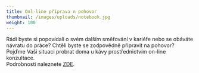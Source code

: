 ```yaml
---
title: Onl-line příprava n pohovor
thumbnail: /images/uploads/notebook.jpg
weight: 100
---
```

Rádi byste si popovídali o svém dalším směřování v kariéře nebo se obáváte návratu do práce? Chtěli byste se zodpovědně připravit na pohovor?\
Pojďme Vaši situaci probrat doma u kávy prostřednictvím on-line konzultace.\
Podrobnosti naleznete [ZDE](https://vigvam.webooker.eu/Courses?semesterID=10651).